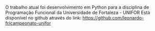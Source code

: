 O trabalho atual foi desenvolvimento em Python para a disciplina de Programação Funcional da Universidade de Fortaleza - UNIFOR
Está disponível no github através do link: https://github.com/leonardo-fr/campeonato-unifor
